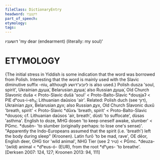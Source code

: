 ```yaml
---
fileClass: DictionaryEntry
headword: דושעניו
part_of_speech: 
etymology: 
tags: 
---
```

דושעניו
'my dear (endearment) (literally: my soul)'

ETYMOLOGY
===========
{The initial stress in Yiddish is some indication that the word was borrowed from Polish. Interesting that the word is mainly used with the Slavic diminutive suffix -niu, although ליובע־דושע is also used.}
Polish dusza 'soul, spirit', Ukrainian душа́, Belarusian душа́; also Russian душа́, Old Church Slavonic duša < Proto-Slavic dušà 'soul' < Proto-Balto-Slavic *douṣjaʔ < PIE dʰous-i-eh₂; Lithuanian daũsios 'air'.
Related: Polish duch (see דוך), Ukrainian дух, Belarusian дух; also Russian дух, Old Church Slavonic duxŭ 'breath, spirit' < Proto-Slavic *dȗxъ 'breath, spirit' < Proto-Balto-Slavic *douṣos; cf. Lithuanian daũsos 'air, breath', dùsti 'to suffocate', dùsas 'asthma'.
English to doze, MHG dosen 'to keep oneself awake, slumber' < PGmc. *dusēn- 'to slumber (originally perhaps: to lose one's sense)'. "Apparently the Indo-Europeans assumed that the spirit (i.e. 'breath') left the body during sleep" (Kroonen). 
Latin furō 'to be mad, rave', OE dēor, English deer, OHG tior 'wild animal', NHG Tier (see 2 טיר) < PGmc. *deuza- '(wild) animal < *dʰeus-ó- (EUR),  from the root *dʰu̯es- 'to breathe'.
[Derksen 2007: 124, 127; Kroonen 2013: 94, 111]